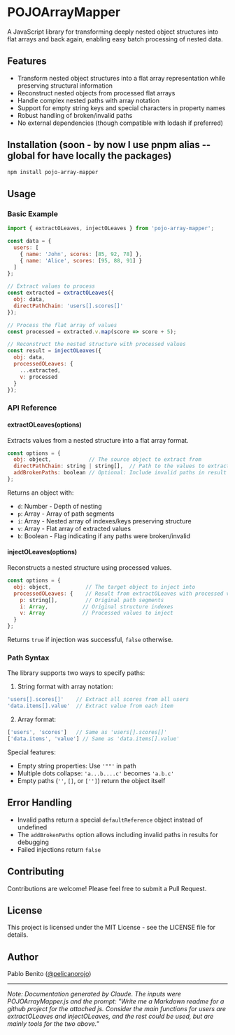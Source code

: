 # POJOArrayMapper

A JavaScript library for transforming deeply nested object structures into flat arrays and back again, enabling easy batch processing of nested data.

## Features

- Transform nested object structures into a flat array representation while preserving structural information
- Reconstruct nested objects from processed flat arrays
- Handle complex nested paths with array notation
- Support for empty string keys and special characters in property names
- Robust handling of broken/invalid paths
- No external dependencies (though compatible with lodash if preferred)

## Installation (soon - by now I use pnpm alias --global for have locally the packages)

```bash
npm install pojo-array-mapper
```

## Usage

### Basic Example

```javascript
import { extractOLeaves, injectOLeaves } from 'pojo-array-mapper';

const data = {
  users: [
    { name: 'John', scores: [85, 92, 78] },
    { name: 'Alice', scores: [95, 88, 91] }
  ]
};

// Extract values to process
const extracted = extractOLeaves({
  obj: data,
  directPathChain: 'users[].scores[]'
});

// Process the flat array of values
const processed = extracted.v.map(score => score + 5);

// Reconstruct the nested structure with processed values
const result = injectOLeaves({
  obj: data,
  processedOLeaves: {
    ...extracted,
    v: processed
  }
});
```

### API Reference

#### extractOLeaves(options)

Extracts values from a nested structure into a flat array format.

```javascript
const options = {
  obj: object,            // The source object to extract from
  directPathChain: string | string[],  // Path to the values to extract
  addBrokenPaths: boolean // Optional: Include invalid paths in result (default: false)
};
```

Returns an object with:
- `d`: Number - Depth of nesting
- `p`: Array - Array of path segments
- `i`: Array - Nested array of indexes/keys preserving structure
- `v`: Array - Flat array of extracted values
- `b`: Boolean - Flag indicating if any paths were broken/invalid

#### injectOLeaves(options)

Reconstructs a nested structure using processed values.

```javascript
const options = {
  obj: object,           // The target object to inject into
  processedOLeaves: {    // Result from extractOLeaves with processed values
    p: string[],         // Original path segments
    i: Array,           // Original structure indexes
    v: Array            // Processed values to inject
  }
};
```

Returns `true` if injection was successful, `false` otherwise.

### Path Syntax

The library supports two ways to specify paths:

1. String format with array notation:
```javascript
'users[].scores[]'    // Extract all scores from all users
'data.items[].value'  // Extract value from each item
```

2. Array format:
```javascript
['users', 'scores']   // Same as 'users[].scores[]'
['data.items', 'value'] // Same as 'data.items[].value'
```

Special features:
- Empty string properties: Use `'""'` in path
- Multiple dots collapse: `'a...b....c'` becomes `'a.b.c'`
- Empty paths (`''`, `[]`, or `['']`) return the object itself

## Error Handling

- Invalid paths return a special `defaultReference` object instead of undefined
- The `addBrokenPaths` option allows including invalid paths in results for debugging
- Failed injections return `false`

## Contributing

Contributions are welcome! Please feel free to submit a Pull Request.

## License

This project is licensed under the MIT License - see the LICENSE file for details.

## Author

Pablo Benito ([@pelicanorojo](https://github.com/pelicanorojo))

---
*Note: Documentation generated by Claude. The inputs were POJOArrayMapper.js and the prompt: "Write me a Markdown readme for a github project for the attached js. Consider the main functions for users are extractOLeaves and injectOLeaves, and the rest could be used, but are mainly tools for the two above."*
